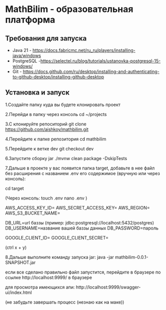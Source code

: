 # MathBilim - образовательная платформа

## Требования для запуска
- Java 21 - https://docs.fabricmc.net/ru_ru/players/installing-java/windows
- PostgreSQL -https://selectel.ru/blog/tutorials/ustanovka-postgresql-15-windows/
- Git - https://docs.github.com/ru/desktop/installing-and-authenticating-to-github-desktop/installing-github-desktop
## Установка и запуск

1.Создайте папку куда вы будете клонировать проект

2.Перейди в папку через консоль
cd ~/projects

3.С клонируйте репоситорий
git clone https://github.com/aishkoy/mathbilim.git

4.Перейдите к папке репозитория
cd mathbilim

5.Перейдите к ветке dev
git checkout dev

6.Запустите сборку jar
./mvnw clean package -DskipTests

7.Дальше в проекте у вас появится папка target, добавьте в нее файл без расширения с названием .env
его содержимое (вручную или через консоль):

cd target

(Через консоль: 
touch .env
nano .env )

AWS_ACCESS_KEY_ID=
AWS_SECRET_ACCESS_KEY=
AWS_REGION=
AWS_S3_BUCKET_NAME=

DB_URL=url баззы (пример: jdbc:postgresql://localhost:5432/postgres)
DB_USERNAME=название вашей баззы данных
DB_PASSWORD=пароль

GOOGLE_CLIENT_ID=
GOOGLE_CLIENT_SECRET=

(ctrl x + y)

8.Дальше выполните команду запуска jar:
java -jar mathbilim-0.0.1-SNAPSHOT.jar

если все сделано правильно файл запустится, перейдите в браузере по ссылке
http://localhost:9999/ в браузере

для просмотра имеющихся апи: http://localhost:9999/swagger-ui/index.html

(не забудьте завершать процесс (незнаю как на маке))
